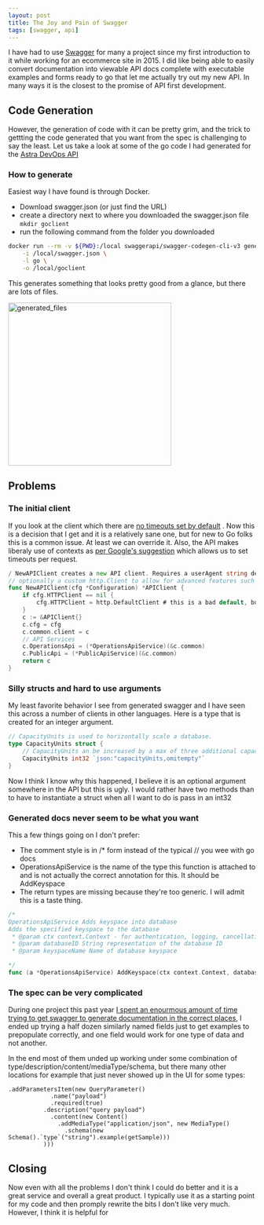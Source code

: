 ```yaml
---
layout: post
title: The Joy and Pain of Swagger
tags: [swagger, api]
---
```


I have had to use [Swagger](https://swagger.io) for many a project since my first introduction to it while working for an ecommerce site in 2015. I did like being able to
easily convert documentation into viewable API docs complete with executable examples and forms ready to go that let me actually try out my new API. In many ways it is the closest
to the promise of API first development.

## Code Generation

However, the generation of code with it can be pretty grim, and the trick to gettting the code generated that you want from the spec is challenging to say the least.
Let us take a look at some of the go code I had generated for the [Astra DevOps API](https://docs.datastax.com/en/astra/docs/_attachments/devopsv1.html)


### How to generate

Easiest way I have found is through Docker.

* Download swagger.json (or just find the URL)
* create a directory next to where you downloaded the swagger.json file `mkdir goclient` 
* run the following command from the folder you downloaded 
```sh
docker run --rm -v ${PWD}:/local swaggerapi/swagger-codegen-cli-v3 generate -v \
    -i /local/swagger.json \
    -l go \
    -o /local/goclient
```
This generates something that looks pretty good from a glance, but there are lots of files.

<img width="332" alt="generated_files" src="https://user-images.githubusercontent.com/43972/110086267-71085200-7d92-11eb-8d04-1429a3c9084f.png">


## Problems

### The initial client

If you look at the client which there are [no timeouts set by default](https://medium.com/@nate510/don-t-use-go-s-default-http-client-4804cb19f779) . Now this is a decision that I get and it is a relatively sane one, but for new to Go folks this is a common issue.
At least we can override it. Also, the API makes liberaly use of contexts as [per Google's suggestion](https://blog.golang.org/context) which allows us to set timeouts per request.

```go
/ NewAPIClient creates a new API client. Requires a userAgent string describing your application.
// optionally a custom http.Client to allow for advanced features such as caching.
func NewAPIClient(cfg *Configuration) *APIClient {
    if cfg.HTTPClient == nil {
        cfg.HTTPClient = http.DefaultClient # this is a bad default, but at least you can override it
    }
    c := &APIClient{}
    c.cfg = cfg
    c.common.client = c
    // API Services
    c.OperationsApi = (*OperationsApiService)(&c.common)
    c.PublicApi = (*PublicApiService)(&c.common)
    return c
}
```

### Silly structs and hard to use arguments

My least favorite behavior I see from generated swagger and I have seen this across a number of clients in other languages. Here is a type that is created for an integer argument.

```go
// CapacityUnits is used to horizontally scale a database.
type CapacityUnits struct {
    // CapacityUnits an be increased by a max of three additional capacity units per operation. Reducing capacity units is not supported at this time
    CapacityUnits int32 `json:"capacityUnits,omitempty"`
}
```

Now I think I know why this happened, I believe it is an optional argument somewhere in the API but this is ugly. I would rather have two methods than to have to instantiate a struct
when all I want to do is pass in an int32

### Generated docs never seem to be what you want

This a few things going on I don't prefer:

* The comment style is in /* form instead of the typical // you wee with go docs
* OperationsApiService is the name of the type this function is attached to and is not actually the correct annotation for this. It should be AddKeyspace
* The return types are missing because they're too generic. I will admit this is a taste thing.

```go
/*
OperationsApiService Adds keyspace into database
Adds the specified keyspace to the database
 * @param ctx context.Context - for authentication, logging, cancellation, deadlines, tracing, etc. Passed from http.Request or context.Background().
 * @param databaseID String representation of the database ID
 * @param keyspaceName Name of database keyspace

*/
func (a *OperationsApiService) AddKeyspace(ctx context.Context, databaseID string, keyspaceName string) (*http.Response, error) {
```

### The spec can be very complicated

During one project this past year [I spent an enourmous amount of time trying to get swagger to generate documentation in the correct places](https://github.com/rsds143/stargate/blob/f9a0d3035645fe88d1a646bc03ef9969158d2c58/src/main/scala/stargate/service/Namespaces.scala#L94-L270), I ended up trying a half dozen similarly named fields just to
get examples to prepopulate correctly, and one field would work for one type of data and not another.

In the end most of them unded up working under some combination of type/description/content/mediaType/schema, but there many other locations for example that just never showed up in the UI for some types:

```
.addParametersItem(new QueryParameter()
            .name("payload")
            .required(true)
          .description("query payload")
            .content(new Content()
              .addMediaType("application/json", new MediaType()
                .schema(new Schema().`type`("string").example(getSample)))
          )))
```

## Closing

Now even with all the problems I don't think I could do better and it is a great service and overall a great product. I typically use it as a starting point for my code
and then promply rewrite the bits I don't like very much. However, I think it is helpful for
